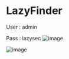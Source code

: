 # LazyFinder
User : admin

Pass : lazysec
![image](https://github.com/LazyCyberSec/LazyFinder/assets/51275510/fb2342f7-e773-49c2-9a56-4a5217c67289)

![image](https://github.com/LazyCyberSec/LazyFinder/assets/51275510/d383f74a-1d47-46b1-8969-84f4880404ce)

